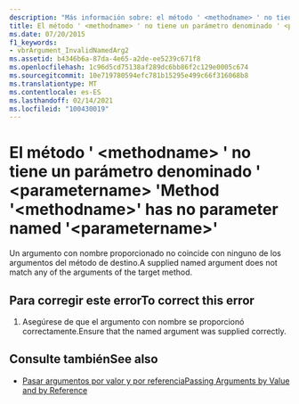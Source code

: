 ```yaml
---
description: "Más información sobre: el método ' <methodname> ' no tiene ningún parámetro denominado ' <parametername> '"
title: El método ' <methodname> ' no tiene un parámetro denominado ' <parametername> '
ms.date: 07/20/2015
f1_keywords:
- vbrArgument_InvalidNamedArg2
ms.assetid: b4346b6a-87da-4e65-a2de-ee5239c671f8
ms.openlocfilehash: 1c96d5cd75138af289dc6bb86f2c129e0005c674
ms.sourcegitcommit: 10e719780594efc781b15295e499c66f316068b8
ms.translationtype: MT
ms.contentlocale: es-ES
ms.lasthandoff: 02/14/2021
ms.locfileid: "100430019"
---
```

# <a name="method-methodname-has-no-parameter-named-parametername"></a><span data-ttu-id="3d430-103">El método ' \<methodname> ' no tiene un parámetro denominado ' \<parametername> '</span><span class="sxs-lookup"><span data-stu-id="3d430-103">Method '\<methodname>' has no parameter named '\<parametername>'</span></span>

<span data-ttu-id="3d430-104">Un argumento con nombre proporcionado no coincide con ninguno de los argumentos del método de destino.</span><span class="sxs-lookup"><span data-stu-id="3d430-104">A supplied named argument does not match any of the arguments of the target method.</span></span>  
  
## <a name="to-correct-this-error"></a><span data-ttu-id="3d430-105">Para corregir este error</span><span class="sxs-lookup"><span data-stu-id="3d430-105">To correct this error</span></span>  
  
1. <span data-ttu-id="3d430-106">Asegúrese de que el argumento con nombre se proporcionó correctamente.</span><span class="sxs-lookup"><span data-stu-id="3d430-106">Ensure that the named argument was supplied correctly.</span></span>  
  
## <a name="see-also"></a><span data-ttu-id="3d430-107">Consulte también</span><span class="sxs-lookup"><span data-stu-id="3d430-107">See also</span></span>

- [<span data-ttu-id="3d430-108">Pasar argumentos por valor y por referencia</span><span class="sxs-lookup"><span data-stu-id="3d430-108">Passing Arguments by Value and by Reference</span></span>](../programming-guide/language-features/procedures/passing-arguments-by-value-and-by-reference.md)
